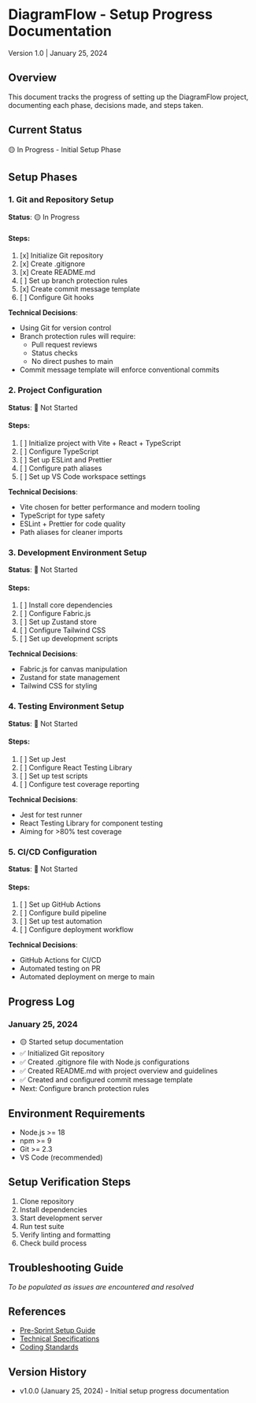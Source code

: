 # DiagramFlow - Setup Progress Documentation
Version 1.0 | January 25, 2024

## Overview
This document tracks the progress of setting up the DiagramFlow project, documenting each phase, decisions made, and steps taken.

## Current Status
🟡 In Progress - Initial Setup Phase

## Setup Phases

### 1. Git and Repository Setup
**Status**: 🟡 In Progress
#### Steps:
1. [x] Initialize Git repository
2. [x] Create .gitignore
3. [x] Create README.md
4. [ ] Set up branch protection rules
5. [x] Create commit message template
6. [ ] Configure Git hooks

**Technical Decisions**:
- Using Git for version control
- Branch protection rules will require:
  - Pull request reviews
  - Status checks
  - No direct pushes to main
- Commit message template will enforce conventional commits

### 2. Project Configuration
**Status**: 🔴 Not Started
#### Steps:
1. [ ] Initialize project with Vite + React + TypeScript
2. [ ] Configure TypeScript
3. [ ] Set up ESLint and Prettier
4. [ ] Configure path aliases
5. [ ] Set up VS Code workspace settings

**Technical Decisions**:
- Vite chosen for better performance and modern tooling
- TypeScript for type safety
- ESLint + Prettier for code quality
- Path aliases for cleaner imports

### 3. Development Environment Setup
**Status**: 🔴 Not Started
#### Steps:
1. [ ] Install core dependencies
2. [ ] Configure Fabric.js
3. [ ] Set up Zustand store
4. [ ] Configure Tailwind CSS
5. [ ] Set up development scripts

**Technical Decisions**:
- Fabric.js for canvas manipulation
- Zustand for state management
- Tailwind CSS for styling

### 4. Testing Environment Setup
**Status**: 🔴 Not Started
#### Steps:
1. [ ] Set up Jest
2. [ ] Configure React Testing Library
3. [ ] Set up test scripts
4. [ ] Configure test coverage reporting

**Technical Decisions**:
- Jest for test runner
- React Testing Library for component testing
- Aiming for >80% test coverage

### 5. CI/CD Configuration
**Status**: 🔴 Not Started
#### Steps:
1. [ ] Set up GitHub Actions
2. [ ] Configure build pipeline
3. [ ] Set up test automation
4. [ ] Configure deployment workflow

**Technical Decisions**:
- GitHub Actions for CI/CD
- Automated testing on PR
- Automated deployment on merge to main

## Progress Log

### January 25, 2024
- 🟡 Started setup documentation
- ✅ Initialized Git repository
- ✅ Created .gitignore file with Node.js configurations
- ✅ Created README.md with project overview and guidelines
- ✅ Created and configured commit message template
- Next: Configure branch protection rules

## Environment Requirements
- Node.js >= 18
- npm >= 9
- Git >= 2.3
- VS Code (recommended)

## Setup Verification Steps
1. Clone repository
2. Install dependencies
3. Start development server
4. Run test suite
5. Verify linting and formatting
6. Check build process

## Troubleshooting Guide
*To be populated as issues are encountered and resolved*

## References
- [Pre-Sprint Setup Guide](../../sprints/sprint-1/pre-sprint-setup.md)
- [Technical Specifications](./technical-specifications.md)
- [Coding Standards](./coding-standards.md)

## Version History
- v1.0.0 (January 25, 2024) - Initial setup progress documentation
